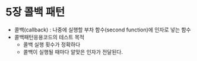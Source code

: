 # 5장 콜백 패턴
- 콜백(callback) : 나중에 실행할 부차 함수(second function)에 인자로 넣는 함수 
- 콜백패턴응용코드의 테스트 목적
    - 콜백 실행 횟수가 정확하다
    - 콜백이 실행될 때마다 알맞은 인자가 전달된다.